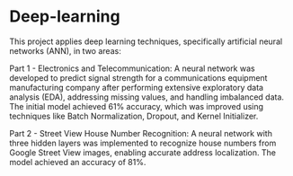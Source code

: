 # Deep-learning

This project applies deep learning techniques, specifically artificial neural networks (ANN), in two areas:

Part 1 - Electronics and Telecommunication: A neural network was developed to predict signal strength for a communications equipment manufacturing company after performing extensive exploratory data analysis (EDA), addressing missing values, and handling imbalanced data. The initial model achieved 61% accuracy, which was improved using techniques like Batch Normalization, Dropout, and Kernel Initializer.

Part 2 - Street View House Number Recognition: A neural network with three hidden layers was implemented to recognize house numbers from Google Street View images, enabling accurate address localization. The model achieved an accuracy of 81%.
